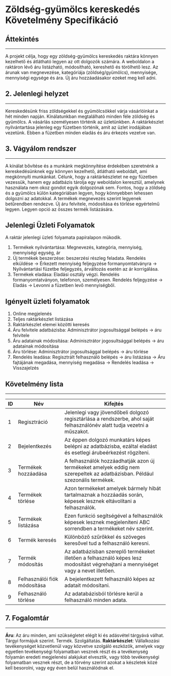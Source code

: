 # Zöldség-gyümölcs kereskedés Követelmény Specifikáció

## Áttekintés
---
A projekt célja, hogy egy zöldség-gyümölcs kereskedés raktára könnyen kezelhető és átlátható legyen az ott
dolgozók számára. A weboldalon a raktáron lévő áru listázható, módosítható, kereshető és törölhető lesz. Az 
árunak van megnevezése, kategóriája (zöldség/gyümölcs), mennyisége, mennyiségi egysége és ára. Új áru hozzáadásakor
ezeket meg kell adni.

## 2. Jelenlegi helyzet
---
Kereskedésünk friss zöldségekkel és gyümölcsökkel várja vásárlóinkat a hét minden napján. Kínálatunkban megtalálható
minden féle zöldség és gyümölcs. A vásárlás személyesen történik az üzletünkben. A raktárkészlet nyilvántartása jelenleg
egy füzetben történik, amit az üzlet irodájában vezetünk. Ebben a füzetben minden eladás és áru érkezés vezetve van.

## 3. Vágyálom rendszer
---
A kínálat bővítése és a munkánk megkönnyítése érdekében szeretnénk a kereskedésünknek egy könnyen kezelhető, átlátható
weboldalt, ami megkönnyíti munkánkat. Célunk, hogy a raktárkészletet ne egy füzetben vezessük, hanem egy adatbázis
tárolja egy weboldalon keresztül, amelynek használata nem okoz gondot egyik dolgozónak sem. Fontos, hogy a zöldség és
a gyümölcs külön kategóriában legyen, hogy könnyebben lehessen dolgozni az adatokkal. A termékek megnevezés szerint
legyenek betűrendben rendezve. Új áru felvitele, módosítása és törlése egyértelmű legyen. Legyen opció az összes termék
listázására.

## Jelenlegi Üzleti Folyamatok

A raktár jelenlegi üzleti folyamata papíralapon mükodik.

1. Termékek nyilvántartása: Megnevezés, kategória, mennyiség, mennyiségi egység, ár
2. Új termékek beszerzése: beszerzési részleg feladata. Rendelés elküldése -> Érkezett mennyiség feljegyzése formanyomtatványra -> Nyilvántartási füzetbe feljegyzés, árváltozás esetén az ár korrigálása.
3. Termékek eladása: Eladási osztály végzi. Rendelés formanyomtatványon, telefonon, személyesen. Rendelés feljegyzése -> Eladás -> Levonni a füzetben levő mennyiségből.

## Igényelt üzleti folyamatok
1. Online megjelenés
2. Teljes raktárkészlet listázása
3. Raktárkészlet elemei közötti keresés
4. Áru felvitele adatbázisba: Adminisztrátor jogosultsággal belépés -> áru felvitele
5. Áru adatainak módosítása: Adminisztrátor jogosultsággal belépés -> áru adatainak módosítása
6. Áru törlése: Adminisztrátor jogosultsággal belépés -> áru törlése
7. Rendelés leadása: Regisztrált felhasználó belépés -> áru listázása -> Áru fajtájának megadása, mennyiség megadása -> Rendelés leadása -> Visszajelzés

## Követelmény lista
---
    
| ID  | Név | Kifejtés |
| ------------- | ------------- | ------------- |
| 1  | Regisztráció  | Jelenlegi vagy jövendőbeli dolgozó regisztárlása a rendszerbe, ahol saját felhasználónév alatt tudja vezetni a műszakot. |
| 2  | Bejelentkezés  | Az éppen dolgozó munkatárs képes belépni az adatbázisba, ezáltal eladást és esetlegi árubeérkezést rögzíteni. |
| 3  | Termékek hozzáadása  | A felhasználók hozzáadhatják azon új termékeket amelyek eddig nem szerepeltek az adatbázisban. Például szezonális termékek. |
| 4  | Termékek törlése  | Azon termékeket amelyek bármely hibát tartalmaznak a hozzáadás során, képesek lesznek eltávolítani a felhasználók. |
| 5  | Termékek listázása  | Ezen funkció segítségével a felhasználók képesek lesznek megjeleníteni ABC sorrendben a termékeket név szerint. |
| 6  | Termék keresés  | Különböző szűrőkkel és szöveges keresővel tud a felhasználó keresni. |
| 7  | Termék módosítás  | Az adatbázisban szereplő termékeket illetően a felhasználó képes lesz modosítást végrehajtani a mennyiséget vagy a nevet illetően. |
| 8  | Felhasználói fiók módosítása  | A bejelentkezett felhasználó képes az adatait módosítani. |
| 9  | Felhasználó törlése  | Az adatabázisból törlésre kerül a felhasználó minden adata. |


## 7. Fogalomtár
---
**Áru**: Az áru minden, ami szükségletet elégít ki és adásvétel tárgyává válhat. Tárgyi formájuk szerint. Termék. Szolgáltatás.
**Raktárkészlet**: Vállalkozási tevékenységet közvetlenül vagy közvetve szolgáló eszközök, amelyek vagy egyetlen tevékenységi folyamatban vesznek részt és a tevékenység folyamán eredeti megjelenési alakjukat elvesztik, vagy több tevékenységi folyamatban vesznek részt, de a törvény szerint azokat a készletek közé kell besorolni, vagy egy éven belül használódnak el.